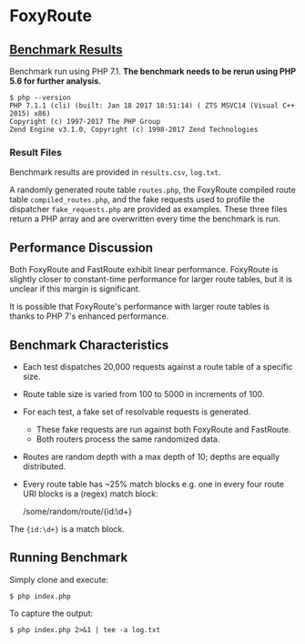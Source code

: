 # FoxyRoute

## [Benchmark Results](https://goo.gl/8XfYLj)

Benchmark run using PHP 7.1. **The benchmark needs to be rerun using PHP 5.6 for further analysis.**

    $ php --version
    PHP 7.1.1 (cli) (built: Jan 18 2017 18:51:14) ( ZTS MSVC14 (Visual C++ 2015) x86)
    Copyright (c) 1997-2017 The PHP Group
    Zend Engine v3.1.0, Copyright (c) 1998-2017 Zend Technologies

### Result Files

Benchmark results are provided in `results.csv`, `log.txt`. 

A randomly generated route table `routes.php`, the FoxyRoute compiled route table `compiled_routes.php`, and the fake requests used to profile the dispatcher `fake_requests.php` are provided as examples. These three files return a PHP array and are overwritten every time the benchmark is run.

## Performance Discussion

Both FoxyRoute and FastRoute exhibit linear performance. FoxyRoute is slightly closer to constant-time performance for larger route tables, but it is unclear if this margin is significant.

It is possible that FoxyRoute's performance with larger route tables is thanks to PHP 7's enhanced performance.

## Benchmark Characteristics
 
* Each test dispatches 20,000 requests against a route table of a specific size.
* Route table size is varied from 100 to 5000 in increments of 100.
* For each test, a fake set of resolvable requests is generated.
  * These fake requests are run against both FoxyRoute and FastRoute.
  * Both routers process the same randomized data.
* Routes are random depth with a max depth of 10; depths are equally distributed.
* Every route table has ~25% match blocks e.g. one in every four route URI blocks is a (regex) match block:

    /some/random/route/{id:\d+}

The `{id:\d+}` is a match block.

## Running Benchmark

Simply clone and execute:

    $ php index.php

To capture the output:

    $ php index.php 2>&1 | tee -a log.txt